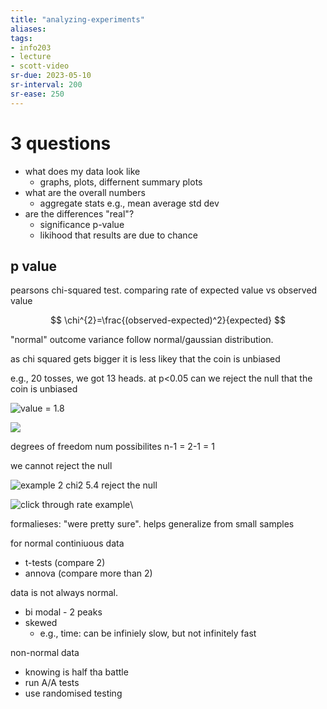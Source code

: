 ```yaml
---
title: "analyzing-experiments"
aliases: 
tags: 
- info203
- lecture
- scott-video
sr-due: 2023-05-10
sr-interval: 200
sr-ease: 250
---
```


# 3 questions
- what does my data look like
	- graphs, plots, differnent summary plots
- what are the overall numbers 
	- aggregate stats e.g., mean average std dev
- are the differences "real"?
	- significance p-value
	- likihood that results are due to chance

## p value
pearsons chi-squared test. comparing rate of expected value vs observed value

$$
\chi^{2}=\frac{(observed-expected)^2}{expected}
$$

"normal" outcome variance follow normal/gaussian distribution.

as chi squared gets bigger it is less likey that the coin is unbiased

e.g., 20 tosses, we got 13 heads. at p<0.05 can we reject the null that the coin is unbiased

![value = 1.8](https://i.imgur.com/SHKLk53.png)

![](https://i.imgur.com/rxaswEP.png)

degrees of freedom num possibilites n-1 = 2-1 = 1

we cannot reject the null

![example 2 chi2 5.4](https://i.imgur.com/UnX2WbG.png) reject the null

![click through rate example](https://i.imgur.com/JYFbgS2.png)\

formalieses: "were pretty sure". helps generalize from small samples

for normal continiuous data
- t-tests (compare 2)
- annova (compare more than 2)

data is not always normal.
- bi modal - 2 peaks
- skewed
	- e.g., time: can be infiniely slow, but not infinitely fast


non-normal data
- knowing is half tha battle
- run A/A tests
- use randomised testing